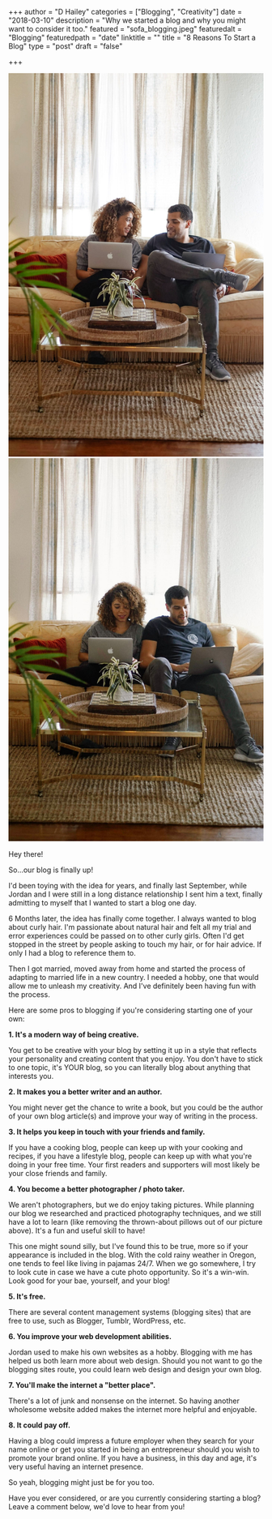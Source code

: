 +++
author = "D Hailey"
categories = ["Blogging", "Creativity"]
date = "2018-03-10"
description = "Why we started a blog and why you might want to consider it too."
featured = "sofa_blogging.jpeg"
featuredalt = "Blogging"
featuredpath = "date"
linktitle = ""
title = "8 Reasons To Start a Blog"
type = "post"
draft = "false"

+++

<a class="image featured" href="/img/2018/03/sofa_blogging.jpeg" data-fancybox="group" data-caption="Working on the blog together.">
  <img src="/img/2018/03/sofa_blogging.jpeg" alt="Working on the blog together."/>
</a>

<div class="hidden">
<a class="image featured" href="/img/2018/03/sofa_blogging2.jpeg" data-fancybox="group" data-caption="Working on the blog together.">
  <img src="/img/2018/03/sofa_blogging2.jpeg" alt="Working on the blog together."/>
</a>
</div>

Hey there!

So...our blog is finally up!

I'd been toying with the idea for years, and finally last September, while Jordan and I were still in a long distance relationship I sent him a text, finally admitting to myself that I wanted to start a blog one day.

6 Months later, the idea has finally come together. I always wanted to blog about curly hair. I'm passionate about natural hair and felt all my trial and error experiences could be passed on to other curly girls. Often I'd get stopped in the street by people asking to touch my hair, or for hair advice. If only I had a blog to reference them to.

Then I got married, moved away from home and started the process of adapting to married life in a new country. I needed a hobby, one that would allow me to unleash my creativity. And I've definitely been having fun with the process.

Here are some pros to blogging if you're considering starting one of your own:

**1. It's a modern way of being creative.**

You get to be creative with your blog by setting it up in a style that reflects your personality and creating content that you enjoy. You don't have to stick to one topic, it's YOUR blog, so you can literally blog about anything that interests you.

**2. It makes you a better writer and an author.**

You might never get the chance to write a book, but you could be the author of your own blog article(s) and improve your way of writing in the process.

**3. It helps you keep in touch with your friends and family.**

If you have a cooking blog, people can keep up with your cooking and recipes, if you have a lifestyle blog, people can keep up with what you're doing in your free time. Your first readers and supporters will most likely be your close friends and family.

**4. You become a better photographer / photo taker.**

We aren't photographers, but we do enjoy taking pictures. While planning our blog we researched and practiced photography techniques, and we still have a lot to learn (like removing the thrown-about pillows out of our picture above). It's a fun and useful skill to have!

This one might sound silly, but I've found this to be true, more so if your appearance is included in the blog. With the cold rainy weather in Oregon, one tends to feel like living in pajamas 24/7. When we go somewhere, I try to look cute in case we have a cute photo opportunity. So it's a win-win. Look good for your bae, yourself, and your blog!

**5. It's free.**

There are several content management systems (blogging sites) that are free to use, such as Blogger, Tumblr, WordPress, etc.

**6. You improve your web development abilities.**

Jordan used to make his own websites as a hobby. Blogging with me has helped us both learn more about web design. Should you not want to go the blogging sites route, you could learn web design and design your own blog.

**7. You'll make the internet a "better place".**

There's a lot of junk and nonsense on the internet. So having another wholesome website added makes the internet more helpful and enjoyable.

**8. It could pay off.**

Having a blog could impress a future employer when they search for your name online or get you started in being an entrepreneur should you wish to promote your brand online. If you have a business, in this day and age, it's very useful having an internet presence.

So yeah, blogging might just be for you too.

Have you ever considered, or are you currently considering starting a blog? Leave a comment below, we'd love to hear from you!
